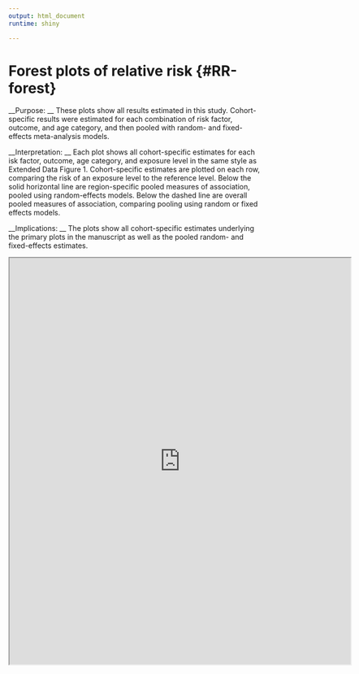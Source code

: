 ```yaml
---
output: html_document
runtime: shiny

---
```


# Forest plots of relative risk {#RR-forest}



__Purpose: __ These plots show all results estimated in this study. Cohort-specific results were estimated for each combination of risk factor, outcome, and age category, and then pooled with random- and fixed-effects meta-analysis models.

__Interpretation: __ Each plot shows all cohort-specific estimates for each isk factor, outcome,  age category, and exposure level in the same style as Extended Data Figure 1. Cohort-specific estimates are plotted on each row, comparing the risk of an exposure level to the reference level.  Below the solid horizontal line are region-specific pooled measures of association, pooled using random-effects models. Below the dashed line are overall pooled measures of association, comparing pooling using random or fixed effects models. 

__Implications: __ The plots show all cohort-specific estimates underlying the primary plots in the manuscript as well as the pooled random- and fixed-effects estimates.


<iframe src="https://anmolseth.shinyapps.io/RR-forest-plots/?showcase=0" width="672" height="800px"></iframe>
